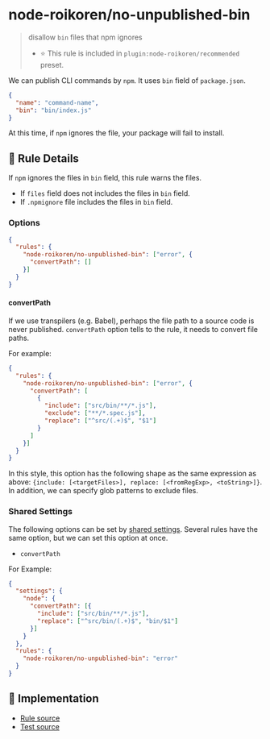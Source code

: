 # node-roikoren/no-unpublished-bin
> disallow `bin` files that npm ignores
> - ⭐️ This rule is included in `plugin:node-roikoren/recommended` preset.

We can publish CLI commands by `npm`. It uses `bin` field of `package.json`.

```json
{
  "name": "command-name",
  "bin": "bin/index.js"
}
```

At this time, if `npm` ignores the file, your package will fail to install.

## 📖 Rule Details

If `npm` ignores the files in `bin` field, this rule warns the files.

- If `files` field does not includes the files in `bin` field.
- If `.npmignore` file includes the files in `bin` field.

### Options

```json
{
  "rules": {
    "node-roikoren/no-unpublished-bin": ["error", {
      "convertPath": []
    }]
  }
}
```

#### convertPath

If we use transpilers (e.g. Babel), perhaps the file path to a source code is never published.
`convertPath` option tells to the rule, it needs to convert file paths.

For example:

```json
{
  "rules": {
    "node-roikoren/no-unpublished-bin": ["error", {
      "convertPath": [
        {
          "include": ["src/bin/**/*.js"],
          "exclude": ["**/*.spec.js"],
          "replace": ["^src/(.+)$", "$1"]
        }
      ]
    }]
  }
}
```

In this style, this option has the following shape as the same expression as above: `{include: [<targetFiles>], replace: [<fromRegExp>, <toString>]}`.
In addition, we can specify glob patterns to exclude files.


### Shared Settings

The following options can be set by [shared settings](http://eslint.org/docs/user-guide/configuring.html#adding-shared-settings).
Several rules have the same option, but we can set this option at once.

- `convertPath`

For Example:

```json
{
  "settings": {
    "node": {
      "convertPath": [{
        "include": ["src/bin/**/*.js"],
        "replace": ["^src/bin/(.+)$", "bin/$1"]
      }]
    }
  },
  "rules": {
    "node-roikoren/no-unpublished-bin": "error"
  }
}
```

## 🔎 Implementation

- [Rule source](https://github.com/roikoren755/eslint-plugin-node/blob/v2.0.1/src/rules/no-unpublished-bin.ts)
- [Test source](https://github.com/roikoren755/eslint-plugin-node/blob/v2.0.1/tests/src/rules/no-unpublished-bin.ts)
